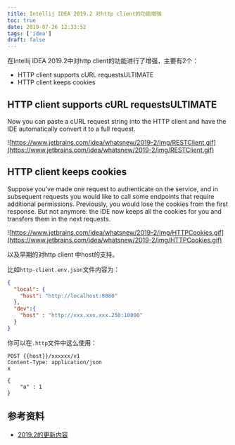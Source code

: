 ```yaml
---
title: Intellij IDEA 2019.2 对http client的功能增强
toc: true
date: 2019-07-26 12:33:52
tags: ['idea']
draft: false
---
```


在Intellij IDEA 2019.2中对http client的功能进行了增强，主要有2个：

- HTTP client supports cURL requestsULTIMATE
- HTTP client keeps cookies

## HTTP client supports cURL requestsULTIMATE

Now you can paste a cURL request string into the HTTP client and have the IDE automatically convert it to a full request.

![https://www.jetbrains.com/idea/whatsnew/2019-2/img/RESTClient.gif](https://www.jetbrains.com/idea/whatsnew/2019-2/img/RESTClient.gif)

## HTTP client keeps cookies
Suppose you’ve made one request to authenticate on the service, and in subsequent requests you would like to call some endpoints that require additional permissions. Previously, you would lose the cookies from the first response. But not anymore: the IDE now keeps all the cookies for you and transfers them in the next requests.

![https://www.jetbrains.com/idea/whatsnew/2019-2/img/HTTPCookies.gif](https://www.jetbrains.com/idea/whatsnew/2019-2/img/HTTPCookies.gif)

以及早期的对http client 中host的支持。

比如`http-client.env.json`文件内容为：

```json
{
  "local": {
    "host": "http://localhost:8080"
  },
  "dev":{
    "host" : "http://xxx.xxx.xxx.250:10000"
  }
}
```
你可以在`.http`文件中这么使用：

```shell
POST {{host}}/xxxxxx/v1
Content-Type: application/json
x

{
    "a" : 1
}
```

## 参考资料

- [2019.2的更新内容](https://www.jetbrains.com/idea/whatsnew/)